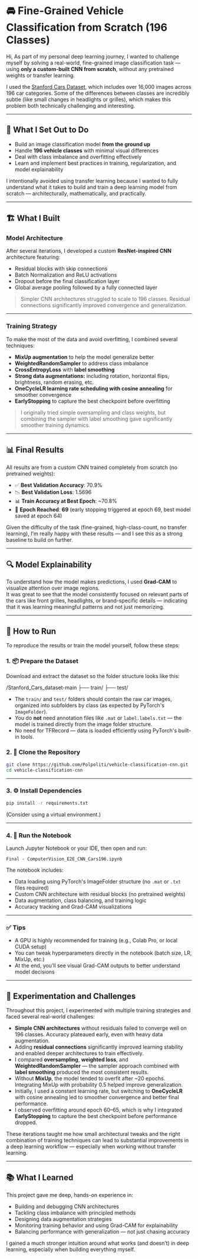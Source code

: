 
# 🚘 Fine-Grained Vehicle Classification from Scratch (196 Classes)

Hi,
As part of my personal deep learning journey, I wanted to challenge myself by solving a real-world, fine-grained image classification task — using **only a custom-built CNN from scratch**, without any pretrained weights or transfer learning.

I used the [Stanford Cars Dataset](https://ai.stanford.edu/~jkrause/cars/car_dataset.html), which includes over 16,000 images across 196 car categories. Some of the differences between classes are incredibly subtle (like small changes in headlights or grilles), which makes this problem both technically challenging and interesting.

---

## 🧠 What I Set Out to Do

- Build an image classification model **from the ground up**
- Handle **196 vehicle classes** with minimal visual differences
- Deal with class imbalance and overfitting effectively
- Learn and implement best practices in training, regularization, and model explainability

I intentionally avoided using transfer learning because I wanted to fully understand what it takes to build and train a deep learning model from scratch — architecturally, mathematically, and practically.

---

## 🏗️ What I Built

### Model Architecture

After several iterations, I developed a custom **ResNet-inspired CNN** architecture featuring:
- Residual blocks with skip connections
- Batch Normalization and ReLU activations
- Dropout before the final classification layer
- Global average pooling followed by a fully connected layer

> Simpler CNN architectures struggled to scale to 196 classes. Residual connections significantly improved convergence and generalization.


---

### Training Strategy

To make the most of the data and avoid overfitting, I combined several techniques:
- **MixUp augmentation** to help the model generalize better
- **WeightedRandomSampler** to address class imbalance
- **CrossEntropyLoss** with **label smoothing**
- **Strong data augmentations:**  including rotation, horizontal flips, brightness, random erasing, etc.
- **OneCycleLR learning rate scheduling with cosine annealing** for smoother convergence
- **EarlyStopping** to capture the best checkpoint before overfitting

> I originally tried simple oversampling and class weights, but combining the sampler with label smoothing gave significantly smoother training dynamics.

---

## 📊 Final Results

All results are from a custom CNN trained completely from scratch (no pretrained weights):

- ✅ **Best Validation Accuracy**: 70.9%
- 📉 **Best Validation Loss**: 1.5696
- 📊 **Train Accuracy at Best Epoch**: ~70.8%
- 🏁 **Epoch Reached**: **69** (early stopping triggered at epoch 69, best model saved at epoch 64)

Given the difficulty of the task (fine-grained, high-class-count, no transfer learning), I'm really happy with these results — and I see this as a strong baseline to build on further.

---

## 🔍 Model Explainability

To understand how the model makes predictions, I used **Grad-CAM** to visualize attention over image regions.  
It was great to see that the model consistently focused on relevant parts of the cars like front grilles, headlights, or brand-specific details — indicating that it was learning meaningful patterns and not just memorizing.

---

## 🧪 How to Run

To reproduce the results or train the model yourself, follow these steps:

### 1. 📦 Prepare the Dataset

Download and extract the dataset so the folder structure looks like this:



/Stanford_Cars_dataset-main
├── train/
├── test/


- The `train/` and `test/` folders should contain the raw car images, organized into subfolders by class (as expected by PyTorch's `ImageFolder`).
- You do **not** need annotation files like `.mat` or `label.labels.txt` — the model is trained directly from the image folder structure.
- No need for TFRecord — data is loaded efficiently using PyTorch's built-in tools.


### 2. 🧬 Clone the Repository

```bash
git clone https://github.com/Polpoliti/vehicle-classification-cnn.git
cd vehicle-classification-cnn
```

---

### 3. ⚙️ Install Dependencies

```bash
pip install -r requirements.txt
```

(Consider using a virtual environment.)

---

### 4. 📓 Run the Notebook

Launch Jupyter Notebook or your IDE, then open and run:

```
Final - ComputerVision_E2E_CNN_Cars196.ipynb
```

The notebook includes:
- Data loading using PyTorch's ImageFolder structure (no `.mat` or `.txt` files required)
- Custom CNN architecture with residual blocks (no pretrained weights)
- Data augmentation, class balancing, and training logic
- Accuracy tracking and Grad-CAM visualizations


---

### ✅ Tips

- A GPU is highly recommended for training (e.g., Colab Pro, or local CUDA setup)
- You can tweak hyperparameters directly in the notebook (batch size, LR, MixUp, etc.)
- At the end, you’ll see visual Grad-CAM outputs to better understand model decisions

---

## 🧪 Experimentation and Challenges

Throughout this project, I experimented with multiple training strategies and faced several real-world challenges:

- **Simple CNN architectures** without residuals failed to converge well on 196 classes. Accuracy plateaued early, even with heavy data augmentation.
- Adding **residual connections** significantly improved learning stability and enabled deeper architectures to train effectively.
- I compared **oversampling**, **weighted loss**, and **WeightedRandomSampler** — the sampler approach combined with **label smoothing** produced the most consistent results.
- Without **MixUp**, the model tended to overfit after ~20 epochs. Integrating MixUp with probability 0.5 helped improve generalization.
- Initially, I used a constant learning rate, but switching to **OneCycleLR** with cosine annealing led to smoother convergence and better final performance.
- I observed overfitting around epoch 60–65, which is why I integrated **EarlyStopping** to capture the best checkpoint before performance dropped.

These iterations taught me how small architectural tweaks and the right combination of training techniques can lead to substantial improvements in a deep learning workflow — especially when working without transfer learning.

---

## 📚 What I Learned

This project gave me deep, hands-on experience in:

- Building and debugging CNN architectures
- Tackling class imbalance with principled methods
- Designing data augmentation strategies
- Monitoring training behavior and using Grad-CAM for explainability
- Balancing performance with generalization — not just chasing accuracy

I gained a much stronger intuition around what works (and doesn’t) in deep learning, especially when building everything myself.
